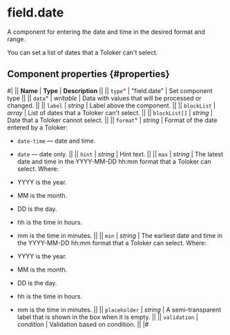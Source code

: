 # field.date

A component for entering the date and time in the desired format and range.

You can set a list of dates that a Toloker can't select.

## Component properties {#properties}

#|
|| **Name** | **Type** | **Description** ||
|| `type`<span style="color: red">\*</span> | "field.date" | Set component type ||
|| `data`<span style="color: red">\*</span> | _writable_ | Data with values that will be processed or changed. ||
|| `label` | _string_ | Label above the component. ||
|| `blockList` | _array_ | List of dates that a Toloker can't select. ||
|| `blockList[]` | _string_ | Date that a Toloker cannot select. ||
|| `format`<span style="color: red">\*</span> | _string_ | Format of the date entered by a Toloker:

- `date-time` — date and time.
- `date` — date only.
  ||
  || `hint` | _string_ | Hint text. ||
  || `max` | _string_ | The latest date and time in the YYYY-MM-DD hh:mm format that a Toloker can select. Where:

- YYYY is the year.
- MM is the month.
- DD is the day.
- hh is the time in hours.
- mm is the time in minutes.
  ||
  || `min` | _string_ | The earliest date and time in the YYYY-MM-DD hh:mm format that a Toloker can select. Where:

- YYYY is the year.
- MM is the month.
- DD is the day.
- hh is the time in hours.
- mm is the time in minutes.
  ||
  || `placeholder` | _string_ | A semi-transparent label that is shown in the box when it is empty. ||
  || `validation` | _condition_ | Validation based on condition. ||
  |#

